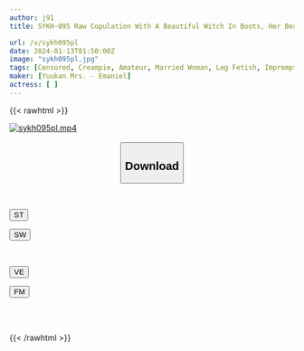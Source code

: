```yaml
---
author: j91
title: SYKH-095 Raw Copulation With A Beautiful Witch In Boots, Her Beauty Melts Away With The Pleasure Of Being Penetrated... Tomomi, 32 Years Old

url: /v/sykh095pl
date: 2024-01-13T01:50:00Z
image: "sykh095pl.jpg"
tags: [Censored, Creampie, Amateur, Married Woman, Leg Fetish, Impromptu Sex	]
maker: [Yuukan Mrs. - Emaniel]
actress: [ ]
---
```



{{< rawhtml >}}

<div class="video" data-videoid="jjOyb8qY3vSzwKX">
    <a href="javascript:;">
        <img src="/v/sykh095pl/sykh095pl.jpg" width="WIDTH" height="HEIGHT" alt="sykh095pl.mp4" loading="lazy">
    </a>
</div>

<script type="text/javascript" src="https://j91.asia/asset/on-demand-st.js"></script>

<br>
  <link rel="stylesheet" href="https://j91.asia/asset/bs5.css">
  
  <center>
  <button class="btn btn-primary" type="button" data-bs-toggle="collapse" data-bs-target=".multi-collapse" aria-expanded="false" aria-controls="multiCollapseExample1 multiCollapseExample2"><h2>Download</h2></button></center>
</p>
<div class="row">
  <div class="col">
    <div class="collapse multi-collapse" id="multiCollapseExample1">
      <div class="card card-body">
	      	      <br>
<div class="buttons">  
<p><a href="https://streamtape.to/v/jjOyb8qY3vSzwKX" target="_blank"><button class="btn-hover color-3"><i class="fa fa-download"></i> ST</button></a></p>
<p><a href="https://flaswish.com/3qs47eslyfzr" target="_blank"><button class="btn-hover color-2"><i class="fa fa-download"></i> SW</button></a></p></div>
    </div>
  </div>
</div>
  <div class="col">
    <div class="collapse multi-collapse" id="multiCollapseExample2">
      <div class="card card-body">
	      <br>
<div class="buttons">
<p><a href="javascript:;" target="_blank"><button class="btn-hover color-9"><i class="fa fa-download"></i> VE</button></a></p>
<p><a href="javascript:;" target="_blank"><button class="btn-hover color-8"><i class="fa fa-download"></i> FM</button></a></p></div>
<br><br>
      </div>
    </div>
  </div>
</div>

{{< /rawhtml >}}